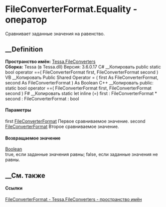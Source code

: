 # FileConverterFormat.Equality - оператор
Сравнивает заданные значения на равенство.
##  __Definition
 **Пространство имён:** [Tessa.FileConverters](N_Tessa_FileConverters.htm)  
 **Сборка:** Tessa (в Tessa.dll) Версия: 3.6.0.17
C# __Копировать
     public static bool operator ==(
    	FileConverterFormat first,
    	FileConverterFormat second
    )
VB __Копировать
     Public Shared Operator = ( 
    	first As FileConverterFormat,
    	second As FileConverterFormat
    ) As Boolean
C++ __Копировать
     public:
    static bool operator ==(
    	FileConverterFormat first, 
    	FileConverterFormat second
    )
F# __Копировать
     static let inline (=)
            first : FileConverterFormat * 
            second : FileConverterFormat  : bool
#### Параметры
first [FileConverterFormat](T_Tessa_FileConverters_FileConverterFormat.htm)
    Первое сравниваемое значение.
second [FileConverterFormat](T_Tessa_FileConverters_FileConverterFormat.htm)
    Второе сравниваемое значение.
#### Возвращаемое значение
[Boolean](https://learn.microsoft.com/dotnet/api/system.boolean)  
true, если заданные значения равны; false, если заданные значения не равны.
## __См. также
#### Ссылки
[FileConverterFormat - ](T_Tessa_FileConverters_FileConverterFormat.htm)
[Tessa.FileConverters - пространство имён](N_Tessa_FileConverters.htm)
